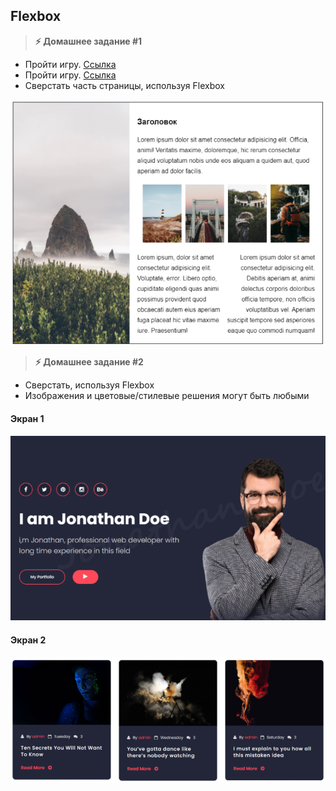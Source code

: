 
## Flexbox

> **⚡️ Домашнее задание #1**
- Пройти игру. [Ссылка](https://flexboxfroggy.com/#ru)
- Пройти игру. [Ссылка](http://www.flexboxdefense.com/)
- Сверстать часть страницы, используя Flexbox

<img src="./img/img1.png" />

> **⚡️ Домашнее задание #2**
- Сверстать, используя Flexbox
- Изображения и цветовые/стилевые решения могут быть любыми

#### Экран 1
<img src="./img/img2.png" />

#### Экран 2
<img src="./img/img3.png" />
